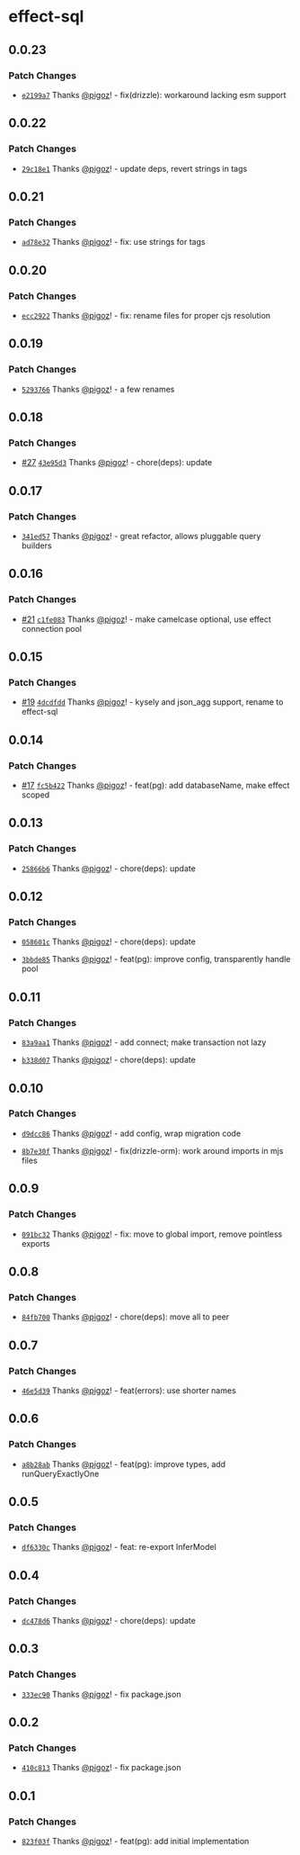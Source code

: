 # effect-sql

## 0.0.23

### Patch Changes

- [`e2199a7`](https://github.com/pigoz/effect-sql/commit/e2199a712c9f192f86acc79900531559b186d969) Thanks [@pigoz](https://github.com/pigoz)! - fix(drizzle): workaround lacking esm support

## 0.0.22

### Patch Changes

- [`29c18e1`](https://github.com/pigoz/effect-sql/commit/29c18e1328184e10a83be2f622d8ef8124985045) Thanks [@pigoz](https://github.com/pigoz)! - update deps, revert strings in tags

## 0.0.21

### Patch Changes

- [`ad78e32`](https://github.com/pigoz/effect-sql/commit/ad78e3225deb6df735bda4f20440ecb759169d8f) Thanks [@pigoz](https://github.com/pigoz)! - fix: use strings for tags

## 0.0.20

### Patch Changes

- [`ecc2922`](https://github.com/pigoz/effect-sql/commit/ecc29223b1499884c843b8085ebc38569d7279f5) Thanks [@pigoz](https://github.com/pigoz)! - fix: rename files for proper cjs resolution

## 0.0.19

### Patch Changes

- [`5293766`](https://github.com/pigoz/effect-sql/commit/5293766396dad9f165643b4c1d8ca072e404675f) Thanks [@pigoz](https://github.com/pigoz)! - a few renames

## 0.0.18

### Patch Changes

- [#27](https://github.com/pigoz/effect-sql/pull/27) [`43e95d3`](https://github.com/pigoz/effect-sql/commit/43e95d3dcf36f515d5fea18473c3c049f35467f8) Thanks [@pigoz](https://github.com/pigoz)! - chore(deps): update

## 0.0.17

### Patch Changes

- [`341ed57`](https://github.com/pigoz/effect-sql/commit/341ed5757275f7c63080d73ee9a679927d355624) Thanks [@pigoz](https://github.com/pigoz)! - great refactor, allows pluggable query builders

## 0.0.16

### Patch Changes

- [#21](https://github.com/pigoz/effect-sql/pull/21) [`c1fe083`](https://github.com/pigoz/effect-sql/commit/c1fe08312d8b836bd27b6147bc79800e604ee328) Thanks [@pigoz](https://github.com/pigoz)! - make camelcase optional, use effect connection pool

## 0.0.15

### Patch Changes

- [#19](https://github.com/pigoz/effect-sql/pull/19) [`4dcdfdd`](https://github.com/pigoz/effect-sql/commit/4dcdfddb01684b63628acb484ea0b23fea2bf3a9) Thanks [@pigoz](https://github.com/pigoz)! - kysely and json_agg support, rename to effect-sql

## 0.0.14

### Patch Changes

- [#17](https://github.com/pigoz/effect-sql/pull/17) [`fc5b422`](https://github.com/pigoz/effect-sql/commit/fc5b42268da0649eadb2e1383ebf7d9c80ab9417) Thanks [@pigoz](https://github.com/pigoz)! - feat(pg): add databaseName, make effect scoped

## 0.0.13

### Patch Changes

- [`25866b6`](https://github.com/pigoz/effect-sql/commit/25866b60ca2b18b97c1dea6cf06962e7a4f94d04) Thanks [@pigoz](https://github.com/pigoz)! - chore(deps): update

## 0.0.12

### Patch Changes

- [`058601c`](https://github.com/pigoz/effect-sql/commit/058601c6708d3e0150ad256749e6f9dff106cd52) Thanks [@pigoz](https://github.com/pigoz)! - chore(deps): update

- [`3bbde85`](https://github.com/pigoz/effect-sql/commit/3bbde8571a252917864ff303d44f4215f89a309b) Thanks [@pigoz](https://github.com/pigoz)! - feat(pg): improve config, transparently handle pool

## 0.0.11

### Patch Changes

- [`83a9aa1`](https://github.com/pigoz/effect-sql/commit/83a9aa17a1da6f0311d961fa002cebc5dd493b84) Thanks [@pigoz](https://github.com/pigoz)! - add connect; make transaction not lazy

- [`b338d07`](https://github.com/pigoz/effect-sql/commit/b338d07629e6bf7652db91b9ca4edfdba4daa6a2) Thanks [@pigoz](https://github.com/pigoz)! - chore(deps): update

## 0.0.10

### Patch Changes

- [`d9dcc86`](https://github.com/pigoz/effect-sql/commit/d9dcc862a852db4aeb0a73b94b6f3a40c89a6264) Thanks [@pigoz](https://github.com/pigoz)! - add config, wrap migration code

- [`8b7e30f`](https://github.com/pigoz/effect-sql/commit/8b7e30fcd8a24d7d31d7aed75c81b024c95d9465) Thanks [@pigoz](https://github.com/pigoz)! - fix(drizzle-orm): work around imports in mjs files

## 0.0.9

### Patch Changes

- [`091bc32`](https://github.com/pigoz/effect-sql/commit/091bc32fdeff9ab14d918c47f0d0776f3f56c303) Thanks [@pigoz](https://github.com/pigoz)! - fix: move to global import, remove pointless exports

## 0.0.8

### Patch Changes

- [`84fb700`](https://github.com/pigoz/effect-sql/commit/84fb7000f09356a57c56f6a7ad2121835273f7fe) Thanks [@pigoz](https://github.com/pigoz)! - chore(deps): move all to peer

## 0.0.7

### Patch Changes

- [`46e5d39`](https://github.com/pigoz/effect-sql/commit/46e5d39e63011ec8e13b820954bd9e70ef3632f4) Thanks [@pigoz](https://github.com/pigoz)! - feat(errors): use shorter names

## 0.0.6

### Patch Changes

- [`a8b28ab`](https://github.com/pigoz/effect-sql/commit/a8b28ab8467ba8ef5d3dfece48ce56c7742e7d30) Thanks [@pigoz](https://github.com/pigoz)! - feat(pg): improve types, add runQueryExactlyOne

## 0.0.5

### Patch Changes

- [`df6330c`](https://github.com/pigoz/effect-sql/commit/df6330cb843dad70e49aa55ee1824dfa7257fe81) Thanks [@pigoz](https://github.com/pigoz)! - feat: re-export InferModel

## 0.0.4

### Patch Changes

- [`dc478d6`](https://github.com/pigoz/effect-sql/commit/dc478d69b0714d7816fae4c3e10d8a370aa24d74) Thanks [@pigoz](https://github.com/pigoz)! - chore(deps): update

## 0.0.3

### Patch Changes

- [`333ec90`](https://github.com/pigoz/effect-sql/commit/333ec90f83e2bae051c94891fc86e0725d3d5a9f) Thanks [@pigoz](https://github.com/pigoz)! - fix package.json

## 0.0.2

### Patch Changes

- [`410c813`](https://github.com/pigoz/effect-sql/commit/410c813006d7d6d9e295c3199a77f63d68b165f1) Thanks [@pigoz](https://github.com/pigoz)! - fix package.json

## 0.0.1

### Patch Changes

- [`823f03f`](https://github.com/pigoz/effect-sql/commit/823f03f3431df88baedb9e58bebe0745044de287) Thanks [@pigoz](https://github.com/pigoz)! - feat(pg): add initial implementation
